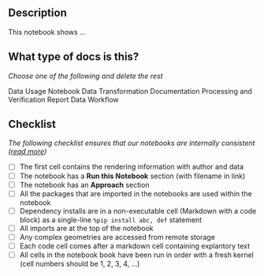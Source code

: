 <!---
Thanks for making a contribution to ghgc-docs!
If you are updating an existing notebook feel free to delete the sections below
-->

## Description
This notebook shows ...

## What type of docs is this?
_Choose one of the following and delete the rest_

Data Usage Notebook
Data Transformation Documentation
Processing and Verification Report
Data Workflow

## Checklist
_The following checklist ensures that our notebooks are internally consistent ([read more](https://nasa-impact.github.io/veda-docs/contributing/doc-and-notebooks))_

- [ ] The first cell contains the rendering information with author and data
- [ ] The notebook has a **Run this Notebook** section (with filename in link)
- [ ] The notebook has an **Approach** section
- [ ] All the packages that are imported in the notebooks are used within the notebook
- [ ] Dependency installs are in a non-executable cell (Markdown with a code block) as a single-line `%pip install abc, def` statement
- [ ] All imports are at the top of the notebook
- [ ] Any complex geometries are accessed from remote storage
- [ ] Each code cell comes after a markdown cell containing explantory text
- [ ] All cells in the notebook book have been run in order with a fresh kernel (cell numbers should be 1, 2, 3, 4, ...)
